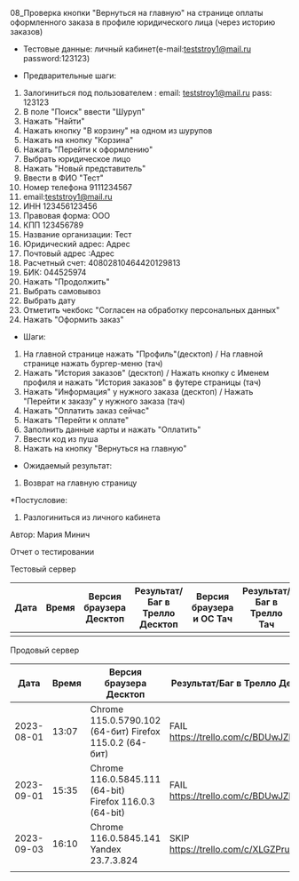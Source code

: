 08_Проверка кнопки "Вернуться на главную" на странице оплаты оформленного заказа в профиле юридического лица (через историю заказов)

* Тестовые данные:
личный кабинет(e-mail:teststroy1@mail.ru password:123123)

* Предварительные шаги:
1. Залогиниться под пользователем : 
email: teststroy1@mail.ru
pass: 123123
2. В поле "Поиск" ввести "Шуруп"
3. Нажать "Найти"
4. Нажать кнопку "В корзину" на одном из шурупов
5. Нажать на кнопку "Корзина"
6. Нажать "Перейти к оформлению"
7. Выбрать юридическое лицо
8. Нажать "Новый представитель"
9. Ввести в ФИО "Тест"
10. Номер телефона 9111234567
11. email:teststroy1@mail.ru
12. ИНН 123456123456
13. Правовая форма: ООО
14. КПП 123456789
15. Название организации: Тест
16. Юридический адрес: Адрес
17. Почтовый адрес :Адрес
18. Расчетный счет: 40802810464420129813
19. БИК: 044525974
20. Нажать "Продолжить"
21. Выбрать самовывоз
22. Выбрать дату
23. Отметить чекбокс "Согласен на обработку персональных данных"
24. Нажать "Оформить заказ"

* Шаги:
1. На главной странице нажать "Профиль"(десктоп) / На главной странице нажать бургер-меню (тач)
2. Нажать "История заказов" (десктоп) / Нажать кнопку с Именем профиля и нажать "История заказов" в футере страницы (тач)
3. Нажать "Информация" у нужного заказа (десктоп) / Нажать "Перейти к заказу" у нужного заказа (тач)
4. Нажать "Оплатить заказ сейчас"
5. Нажать "Перейти к оплате"
6. Заполнить данные карты и нажать "Оплатить"
7. Ввести код из пуша
8. Нажать на кнопку "Вернуться на главную"

* Ожидаемый результат:
1. Возврат на главную страницу

*Постусловие:
1. Разлогиниться из личного кабинета

Автор: Мария Минич

Отчет о тестировании

Тестовый сервер

| Дата | Время | Версия браузера Десктоп | Результат/Баг в Трелло Десктоп | Версия браузера и ОС Тач | Результат/Баг в Трелло Тач | Дата релиза | QA  |
| --- | --- | --- | --- | --- | --- | --- | --- |
|  |  |  |  |  |  |  |  |

Продовый сервер

| Дата | Время | Версия браузера Десктоп | Результат/Баг в Трелло Десктоп | Версия браузера и ОС Тач | Результат/Баг в Трелло Тач | Дата релиза | QA  |
| --- | --- | --- | --- | --- | --- | --- | --- |
| 2023-08-01 | 13:07 | Chrome 115.0.5790.102 (64-бит) Firefox 115.0.2 (64-бит)|  FAIL https://trello.com/c/BDUwJZEy/178 | Safari  |FAIL https://trello.com/c/BDUwJZEy/178 | 16.06.23 | Мария |
|2023-09-01  |15:35  | Chrome 116.0.5845.111 (64-bit) Firefox 116.0.3 (64-bit) |FAIL https://trello.com/c/BDUwJZEy/178  |Chrome 116.0.5845.92, Android 10  |FAIL https://trello.com/c/BDUwJZEy/178  |27.08.23  | Татьяна |
|2023-09-03 | 16:10 | Chrome 116.0.5845.141 Yandex 23.7.3.824 | SKIP https://trello.com/c/XLGZPruU/465 |Samsung Galaxy A50/Chrome 116.0.5845.163  | SKIP https://trello.com/c/XLGZPruU/465 | 03.09.23 | Наталья К. |
|  |  |  |  |  |  |  |  |
